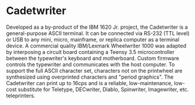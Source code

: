 # Cadetwriter
Developed as a by-product of the IBM 1620 Jr. project, the Cadetwriter is a general-purpose ASCII terminal.  It can be connected via RS-232 (TTL level) or USB to any mini, micro, mainframe, or replica computer as a terminal device.  A commercial quality IBM/Lexmark Wheelwriter 1000 was adapted by interposing a circuit board containing a Teensy 3.5 microcontroller between the typewriter's keyboard and motherboard.  Custom firmware controls the typewriter and communicates with the host computer.  To support the full ASCII character set, characters not on the printwheel are synthesized using overprinted characters and "period graphics".  The Cadetwriter can print up to 16cps and is a reliable, low-maintenance, low-cost substitute for Teletype, DECwriter, Diablo, Spinwriter, Imagewriter, etc. teleprinters.
